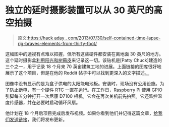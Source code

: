 # 独立的延时摄影装置可以从 30 英尺的高空拍摄

> 原文:[https://hack aday . com/2013/07/30/self-contained-time-lapse-rig-braves-elements-from-thirty-foot/](https://hackaday.com/2013/07/30/self-contained-time-lapse-rig-braves-elements-from-thirty-feet/)

这幅图中的透视有点难以把握，但所有这些硬件都安装在离地面 30 英尺的地方。这个延时摄影盒[利用阳光和树莓皮](http://imgur.com/a/Qwe82/layout/blog)来记录这一切。该钻机是[Patty Chuck]建造的三个之一，用于记录 18 个月来 70 英亩建筑工地的进展。上面链接的图库很好地展示了这个项目，但是在他的 Reddit 帖子中可以找到更深入的文字描述[。](http://www.reddit.com/r/DIY/comments/1ijayj/time_lapse_camera_system_selfsustaining_longterm/)

图像中没有显示的是为盒子供电的太阳能电池板。安装时，现场没有公用设施。为了防止断电，有一个硬件 RTC 一直在运行。在工作日，Raspberry Pi 使用 GPIO 引脚每五分钟打开一次尼康 D7100 相机。它会在再次关机前先拍照。它还监控温度传感器，并在必要时启动循环风扇。

他计划在 18 个月后项目完成后发布视频。如果你看到他们并记得这篇文章，[给我们发送链接](http://hackaday.com/contact-hack-a-day/)，我们将发布更新。